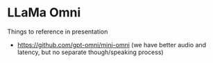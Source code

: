 # LLaMa Omni

Things to reference in presentation

- https://github.com/gpt-omni/mini-omni (we have better audio and latency, but no separate though/speaking process)
